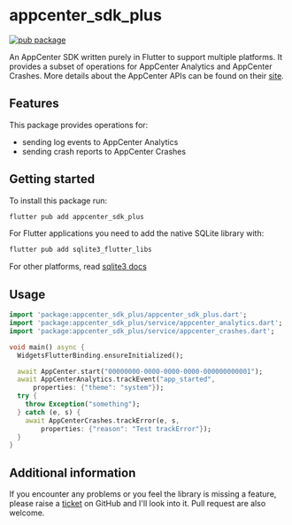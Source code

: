 # appcenter_sdk_plus

[![pub package](https://img.shields.io/pub/v/appcenter_sdk_plus.svg)](https://pub.dev/packages/appcenter_sdk_plus)

An AppCenter SDK written purely in Flutter to support multiple platforms. It provides a subset of
operations for AppCenter Analytics and AppCenter Crashes. More details about the AppCenter APIs can
be found on their [site](https://learn.microsoft.com/appcenter).

## Features

This package provides operations for:

- sending log events to AppCenter Analytics
- sending crash reports to AppCenter Crashes

## Getting started

To install this package run:

```bash
flutter pub add appcenter_sdk_plus
```

For Flutter applications you need to add the native SQLite library with:

```bash
flutter pub add sqlite3_flutter_libs
```

For other platforms, read [sqlite3 docs](https://pub.dev/packages/sqlite3#supported-platforms)

## Usage

```dart
import 'package:appcenter_sdk_plus/appcenter_sdk_plus.dart';
import 'package:appcenter_sdk_plus/service/appcenter_analytics.dart';
import 'package:appcenter_sdk_plus/service/appcenter_crashes.dart';

void main() async {
  WidgetsFlutterBinding.ensureInitialized();

  await AppCenter.start("00000000-0000-0000-0000-000000000001");
  await AppCenterAnalytics.trackEvent("app_started",
      properties: {"theme": "system"});
  try {
    throw Exception("something");
  } catch (e, s) {
    await AppCenterCrashes.trackError(e, s,
        properties: {"reason": "Test trackError"});
  }
}
```

## Additional information

If you encounter any problems or you feel the library is missing a feature, please raise
a [ticket](https://github.com/octavian-h/appcenter_sdk_plus/issues) on
GitHub and I'll look into it. Pull request are also welcome.
